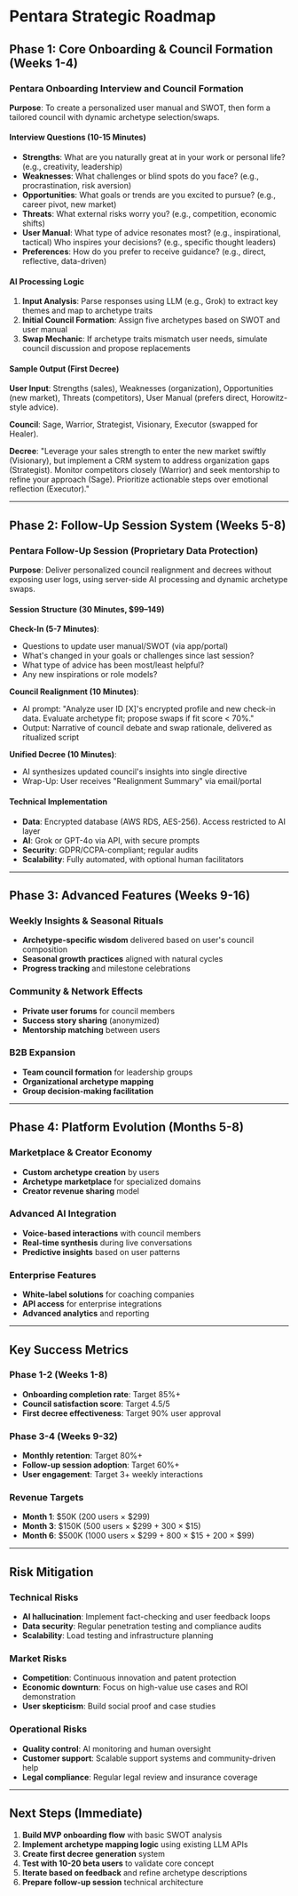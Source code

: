 # Pentara Strategic Roadmap

## Phase 1: Core Onboarding & Council Formation (Weeks 1-4)

### Pentara Onboarding Interview and Council Formation
**Purpose**: To create a personalized user manual and SWOT, then form a tailored council with dynamic archetype selection/swaps.

#### Interview Questions (10-15 Minutes)
- **Strengths**: What are you naturally great at in your work or personal life? (e.g., creativity, leadership)
- **Weaknesses**: What challenges or blind spots do you face? (e.g., procrastination, risk aversion)
- **Opportunities**: What goals or trends are you excited to pursue? (e.g., career pivot, new market)
- **Threats**: What external risks worry you? (e.g., competition, economic shifts)
- **User Manual**: What type of advice resonates most? (e.g., inspirational, tactical) Who inspires your decisions? (e.g., specific thought leaders)
- **Preferences**: How do you prefer to receive guidance? (e.g., direct, reflective, data-driven)

#### AI Processing Logic
1. **Input Analysis**: Parse responses using LLM (e.g., Grok) to extract key themes and map to archetype traits
2. **Initial Council Formation**: Assign five archetypes based on SWOT and user manual
3. **Swap Mechanic**: If archetype traits mismatch user needs, simulate council discussion and propose replacements

#### Sample Output (First Decree)
**User Input**: Strengths (sales), Weaknesses (organization), Opportunities (new market), Threats (competitors), User Manual (prefers direct, Horowitz-style advice).

**Council**: Sage, Warrior, Strategist, Visionary, Executor (swapped for Healer).

**Decree**: "Leverage your sales strength to enter the new market swiftly (Visionary), but implement a CRM system to address organization gaps (Strategist). Monitor competitors closely (Warrior) and seek mentorship to refine your approach (Sage). Prioritize actionable steps over emotional reflection (Executor)."

---

## Phase 2: Follow-Up Session System (Weeks 5-8)

### Pentara Follow-Up Session (Proprietary Data Protection)
**Purpose**: Deliver personalized council realignment and decrees without exposing user logs, using server-side AI processing and dynamic archetype swaps.

#### Session Structure (30 Minutes, $99–149)

**Check-In (5-7 Minutes)**:
- Questions to update user manual/SWOT (via app/portal)
- What's changed in your goals or challenges since last session?
- What type of advice has been most/least helpful?
- Any new inspirations or role models?

**Council Realignment (10 Minutes)**:
- AI prompt: "Analyze user ID [X]'s encrypted profile and new check-in data. Evaluate archetype fit; propose swaps if fit score < 70%."
- Output: Narrative of council debate and swap rationale, delivered as ritualized script

**Unified Decree (10 Minutes)**:
- AI synthesizes updated council's insights into single directive
- Wrap-Up: User receives "Realignment Summary" via email/portal

#### Technical Implementation
- **Data**: Encrypted database (AWS RDS, AES-256). Access restricted to AI layer
- **AI**: Grok or GPT-4o via API, with secure prompts
- **Security**: GDPR/CCPA-compliant; regular audits
- **Scalability**: Fully automated, with optional human facilitators

---

## Phase 3: Advanced Features (Weeks 9-16)

### Weekly Insights & Seasonal Rituals
- **Archetype-specific wisdom** delivered based on user's council composition
- **Seasonal growth practices** aligned with natural cycles
- **Progress tracking** and milestone celebrations

### Community & Network Effects
- **Private user forums** for council members
- **Success story sharing** (anonymized)
- **Mentorship matching** between users

### B2B Expansion
- **Team council formation** for leadership groups
- **Organizational archetype mapping**
- **Group decision-making facilitation**

---

## Phase 4: Platform Evolution (Months 5-8)

### Marketplace & Creator Economy
- **Custom archetype creation** by users
- **Archetype marketplace** for specialized domains
- **Creator revenue sharing** model

### Advanced AI Integration
- **Voice-based interactions** with council members
- **Real-time synthesis** during live conversations
- **Predictive insights** based on user patterns

### Enterprise Features
- **White-label solutions** for coaching companies
- **API access** for enterprise integrations
- **Advanced analytics** and reporting

---

## Key Success Metrics

### Phase 1-2 (Weeks 1-8)
- **Onboarding completion rate**: Target 85%+
- **Council satisfaction score**: Target 4.5/5
- **First decree effectiveness**: Target 90% user approval

### Phase 3-4 (Weeks 9-32)
- **Monthly retention**: Target 80%+
- **Follow-up session adoption**: Target 60%+
- **User engagement**: Target 3+ weekly interactions

### Revenue Targets
- **Month 1**: $50K (200 users × $299)
- **Month 3**: $150K (500 users × $299 + 300 × $15)
- **Month 6**: $500K (1000 users × $299 + 800 × $15 + 200 × $99)

---

## Risk Mitigation

### Technical Risks
- **AI hallucination**: Implement fact-checking and user feedback loops
- **Data security**: Regular penetration testing and compliance audits
- **Scalability**: Load testing and infrastructure planning

### Market Risks
- **Competition**: Continuous innovation and patent protection
- **Economic downturn**: Focus on high-value use cases and ROI demonstration
- **User skepticism**: Build social proof and case studies

### Operational Risks
- **Quality control**: AI monitoring and human oversight
- **Customer support**: Scalable support systems and community-driven help
- **Legal compliance**: Regular legal review and insurance coverage

---

## Next Steps (Immediate)

1. **Build MVP onboarding flow** with basic SWOT analysis
2. **Implement archetype mapping logic** using existing LLM APIs
3. **Create first decree generation** system
4. **Test with 10-20 beta users** to validate core concept
5. **Iterate based on feedback** and refine archetype descriptions
6. **Prepare follow-up session** technical architecture
